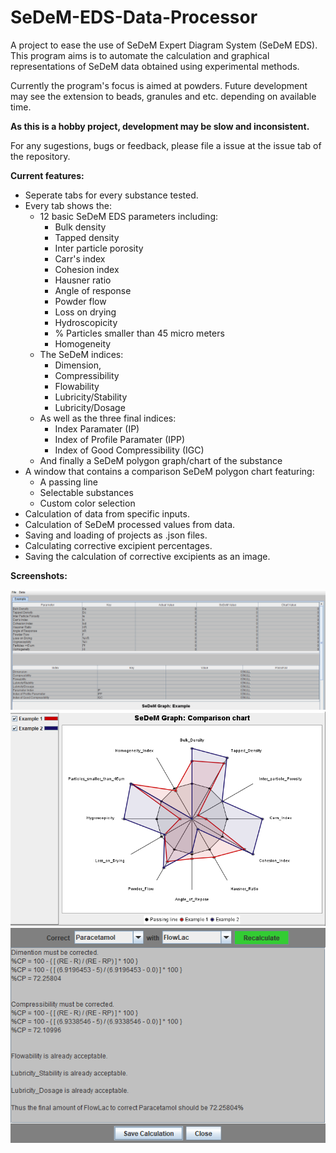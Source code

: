 # SeDeM-EDS-Data-Processor
A project to ease the use of SeDeM Expert Diagram System (SeDeM EDS).
This program aims is to automate the calculation and graphical representations of SeDeM data obtained using experimental methods.

Currently the program's focus is aimed at powders. Future development may see the extension to beads, granules and etc. depending on available time.

**As this is a hobby project, development may be slow and inconsistent.**

For any sugestions, bugs or feedback, please file a issue at the issue tab of the repository.


**Current features:**
- Seperate tabs for every substance tested.
- Every tab shows the:
  - 12 basic SeDeM EDS parameters including:
    - Bulk density
    - Tapped density
    - Inter particle porosity
    - Carr's index
    - Cohesion index
    - Hausner ratio
    - Angle of response
    - Powder flow
    - Loss on drying
    - Hydroscopicity
    - % Particles smaller than 45 micro meters
    - Homogeneity
  - The SeDeM indices:
    - Dimension,
    - Compressibility
    - Flowability
    - Lubricity/Stability
    - Lubricity/Dosage
  - As well as the three final indices:
    - Index Paramater (IP)
    - Index of Profile Paramater (IPP)
    - Index of Good Compressibility (IGC)
  - And finally a SeDeM polygon graph/chart of the substance
- A window that contains a comparison SeDeM polygon chart featuring:
  - A passing line
  - Selectable substances
  - Custom color selection
- Calculation of data from specific inputs.
- Calculation of SeDeM processed values from data.
- Saving and loading of projects as .json files.
- Calculating corrective excipient percentages.
- Saving the calculation of corrective excipients as an image.


**Screenshots:**

![Substance tab](https://github.com/KoosSA/SeDeM-EDS-Data-Processor/blob/master/github_assets/tab_example.png)
![Selective comparison window](https://github.com/KoosSA/SeDeM-EDS-Data-Processor/blob/master/github_assets/comparison.png)
![Corrective excipient window](https://github.com/KoosSA/SeDeM-EDS-Data-Processor/blob/master/github_assets/ce-example.png.png)



